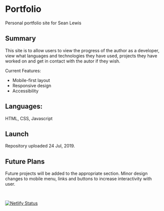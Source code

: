 <h1>Portfolio</h1>
Personal portfolio site for Sean Lewis

<h2>Summary</h2>
<p>This site is to allow users to view the progress of the author as a developer, view what languages and technologies they have used, 
projects they have worked on and get in contact with the autor if they wish. </p>

Current Features:
<ul>
  <li>Mobile-first layout</li>
  <li>Responsive design</li>
  <li>Accessibility</li>
</ul>


<h2>Languages:</h2>
HTML, CSS, Javascript

<h2>Launch</h2>
Repository uploaded 24 Jul, 2019.

<h2>Future Plans</h2>
<p>Future projects will be added to the appropriate section. 
Minor design changes to mobile menu, links and buttons to increase interactivity with user. </p>
<br>

[![Netlify Status](https://api.netlify.com/api/v1/badges/001cf2cc-f644-4660-9068-465c51c3d6c3/deploy-status)](https://app.netlify.com/sites/hardcore-lovelace-082e86/deploys)
